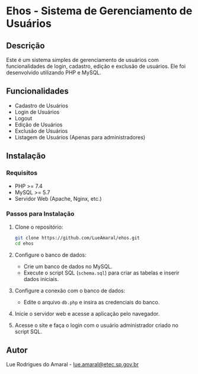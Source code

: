# Ehos - Sistema de Gerenciamento de Usuários

## Descrição

Este é um sistema simples de gerenciamento de usuários com funcionalidades de login, cadastro, edição e exclusão de usuários. Ele foi desenvolvido utilizando PHP e MySQL.

## Funcionalidades

- Cadastro de Usuários
- Login de Usuários
- Logout
- Edição de Usuários
- Exclusão de Usuários
- Listagem de Usuários (Apenas para administradores)

## Instalação

### Requisitos

- PHP >= 7.4
- MySQL >= 5.7
- Servidor Web (Apache, Nginx, etc.)

### Passos para Instalação

1. Clone o repositório:

    ```bash
    git clone https://github.com/LueAmaral/ehos.git
    cd ehos
    ```

2. Configure o banco de dados:

    - Crie um banco de dados no MySQL.
    - Execute o script SQL (`schema.sql`) para criar as tabelas e inserir dados iniciais.

3. Configure a conexão com o banco de dados:

    - Edite o arquivo `db.php` e insira as credenciais do banco.

4. Inicie o servidor web e acesse a aplicação pelo navegador.

5. Acesse o site e faça o login com o usuário administrador criado no script SQL.

## Autor

Lue Rodrigues do Amaral - [lue.amaral@etec.sp.gov.br](mailto:lue.amaral@etec.sp.gov.br)
